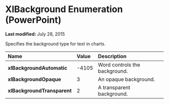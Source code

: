 
# XlBackground Enumeration (PowerPoint)

 **Last modified:** July 28, 2015

Specifies the background type for text in charts.


|**Name**|**Value**|**Description**|
|:-----|:-----|:-----|
| **xlBackgroundAutomatic**|-4105|Word controls the background.|
| **xlBackgroundOpaque**|3|An opaque background.|
| **xlBackgroundTransparent**|2|A transparent background.|
